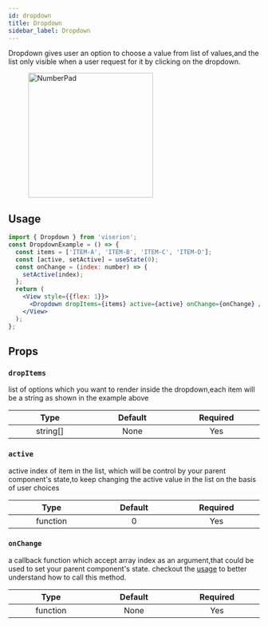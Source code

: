 ```yaml
---
id: dropdown
title: Dropdown
sidebar_label: Dropdown
---
```


Dropdown gives user an option to choose a value from list of values,and the list only visible when a user request for it by clicking on the dropdown.

<div className="image-horizontal-preview">
    <figure>
        <img src="/viserion/img/dropdown.png" alt="NumberPad" height="250"/>
    </figure>
</div>


## Usage

```jsx
import { Dropdown } from 'viserion';
const DropdownExample = () => {
  const items = ['ITEM-A', 'ITEM-B', 'ITEM-C', 'ITEM-D'];
  const [active, setActive] = useState(0);
  const onChange = (index: number) => {
    setActive(index);
  };
  return (
    <View style={{flex: 1}}>
      <Dropdown dropItems={items} active={active} onChange={onChange} />
    </View>
  );
};
```

## Props

### `dropItems`
list of options which you want to render inside the dropdown,each item will be a string as shown in the example above

|            Type             |        Default         |        Required        |
| :-------------------------: | :--------------------: | :--------------------: |
| string[] <img width="500"/> | None<img width="500"/> | Yes <img width="500"/> |

### `active`
active index of item in the list, which will be control by your parent component's state,to keep changing the active value in the list on the basis of user choices

|            Type             |        Default         |        Required        |
| :-------------------------: | :--------------------: | :--------------------: |
| function <img width="500"/> | 0<img width="500"/> | Yes <img width="500"/> |


### `onChange`

a callback function which accept array index as an argument,that could be used to set your parent component's state. checkout the [usage](#usage) to better understand how to call this method.

|            Type             |        Default         |        Required        |
| :-------------------------: | :--------------------: | :--------------------: |
| function <img width="500"/> | None<img width="500"/> | Yes <img width="500"/> |


